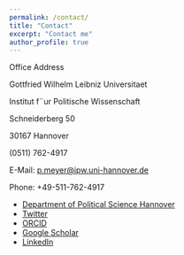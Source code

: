 ```yaml
---
permalink: /contact/
title: "Contact"
excerpt: "Contact me"
author_profile: true
---
```


Office Address

Gottfried Wilhelm Leibniz Universitaet

Institut f¨ur Politische Wissenschaft

Schneiderberg 50

30167 Hannover

(0511) 762-4917

E-Mail: p.meyer@ipw.uni-hannover.de

Phone: +49-511-762-4917

* [Department of Political Science Hannover](https://www.ipw.uni-hannover.de/11174.html)
* [Twitter](http://twitter.com/PhiMeyer)
* [ORCID](https://orcid.org/0000-0002-7986-9432)
* [Google Scholar](https://scholar.google.de/citations?user=mk7kDiQAAAAJ&hl=de)
* [LinkedIn](https://www.linkedin.com/in/philipp-meyer2/)
